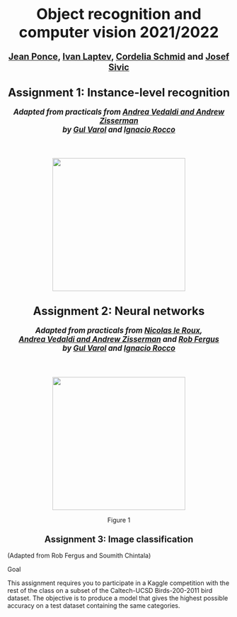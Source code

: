 <h1><big><center>Object recognition and computer vision 2021/2022</center></big></h1>

<h3><big><center><a href="http://www.di.ens.fr/~ponce/">Jean Ponce</a>, <a href="http://www.di.ens.fr/~laptev/">Ivan Laptev</a>, <a href="http://lear.inrialpes.fr/~schmid/">Cordelia Schmid</a> and <a href="http://www.di.ens.fr/~josef/">Josef Sivic</a></center></big></h3>


<h2><big><center> Assignment 1: Instance-level recognition</center></big></h2>

<h5><big><center>Adapted from practicals from <a href="http://www.robots.ox.ac.uk/~vgg/practicals/overview/index.html">Andrea Vedaldi and Andrew Zisserman</a> 
  <br>by <a href="https://www.di.ens.fr/~varol/">Gul Varol</a> and <a href="https://www.di.ens.fr/~iroccosp/">Ignacio Rocco</a></center></big></h5>


</br>
<p align="center">
<img height=300px src="http://www.di.ens.fr/willow/teaching/recvis17orig/assignment1/images/image12.png"/></p>
<p align="center"></p>

<h2><big><center> Assignment 2: Neural networks</center></big></h2>

<h5><big><center>Adapted from practicals from <a href="http://nicolas.le-roux.name/">Nicolas le Roux</a>, 
  <br><a href="http://www.robots.ox.ac.uk/~vgg/practicals/overview/index.html">Andrea Vedaldi and Andrew Zisserman</a> and <a href="https://cs.nyu.edu/~fergus/teaching/vision/">Rob Fergus</a>
  <br> by <a href="https://www.di.ens.fr/~varol/">Gul Varol</a> and <a href="https://www.di.ens.fr/~iroccosp/">Ignacio Rocco</a></center></big></h5>


</br>

<p align="center">
<img height=300px src="http://www.di.ens.fr/willow/teaching/recvis_orig/assignment3/images/fullyconn.png"/></p>
<p align="center">Figure 1</p>
<p align="center"></p>

<h3><big><center> Assignment 3: Image classification </center></big></h3>

(Adapted from Rob Fergus and Soumith Chintala)

Goal

This assignment requires you to participate in a Kaggle competition with the rest of the class on a subset of the Caltech-UCSD Birds-200-2011 bird dataset. The objective is to produce a model that gives the highest possible accuracy on a test dataset containing the same categories.
